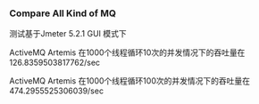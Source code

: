 

### Compare All Kind of MQ 

测试基于Jmeter 5.2.1 GUI 模式下

ActiveMQ Artemis 在1000个线程循环10次的并发情况下的吞吐量在126.8359503817762/sec

ActiveMQ Artemis 在1000个线程循环100次的并发情况下的吞吐量在474.2955525306039/sec